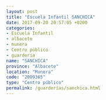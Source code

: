 ```yaml
---
layout: post
title: "Escuela Infantil SANCHICA"
date: 2017-09-20 20:57:05 +0200
categories:
- Escuela Infantil
- albacete
- munera
- Centro público
- guarderia
name: "SANCHICA"
province: "Albacete"
location: "Munera"
code: "2009365"
type: "Centro público"
permalink: /guarderias/sanchica.html
---
```

